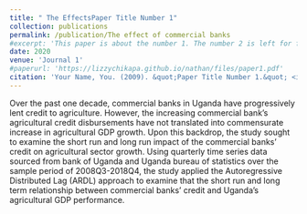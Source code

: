 ```yaml
---
title: " The EffectsPaper Title Number 1"
collection: publications
permalink: /publication/The effect of commercial banks
#excerpt: 'This paper is about the number 1. The number 2 is left for future work.'
date: 2020
venue: 'Journal 1'
#paperurl: 'https://lizzychikapa.github.io/nathan/files/paper1.pdf'
citation: 'Your Name, You. (2009). &quot;Paper Title Number 1.&quot; <i>Journal 1</i>. 1(1).'
---
```


Over the past one decade, commercial banks in Uganda have progressively lent credit to agriculture. However, the increasing commercial bank’s agricultural credit disbursements have not translated into commensurate increase in agricultural GDP growth. Upon this backdrop, the study sought to examine the short run and long run impact of the commercial banks’ credit on agricultural sector growth. Using quarterly time series data sourced from bank of Uganda and Uganda bureau of statistics over the sample period of 2008Q3-2018Q4, the study applied the Autoregressive Distributed Lag (ARDL) approach to examine that the short run and long term relationship between commercial banks’ credit and Uganda’s agricultural GDP performance. 
